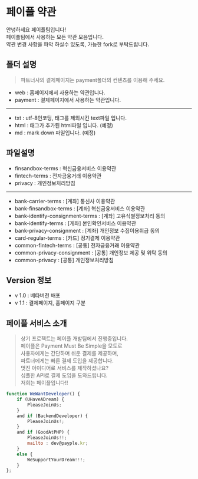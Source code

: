 # 페이플 약관

안녕하세요 페이플팀입니다!  
페이플팀에서 사용하는 모든 약관 모음입니다.  
약관 변경 사항을 파악 하실수 있도록, 가능한 fork로 부탁드립니다.

## 폴더 설명

> 파트너사의 결제페이지는 payment폴더의 컨텐츠를 이용해 주세요.

- web : 홈페이지에서 사용하는 약관입니다.
- payment : 결제페이지에서 사용하는 약관입니다.

---

- txt : utf-8인코딩, 태그를 제외시킨 text파일 입니다.
- html : 태그가 추가된 html파일 입니다. (예정)
- md : mark down 파일입니다. (예정)

## 파일설명

- finsandbox-terms : 혁신금융서비스 이용약관
- fintech-terms : 전자금융거래 이용약관
- privacy : 개인정보처리방침

---

- bank-carrier-terms : [계좌] 통신사 이용약관
- bank-finsandbox-terms : [계좌] 혁신금융서비스 이용약관
- bank-identify-consignment-terms : [계좌] 고유식별정보처리 동의
- bank-identify-terms : [게좌] 본인확인서비스 이용약관
- bank-privacy-consignment : [계좌] 개인정보 수집이용취급 동의
- card-regular-terms : [카드] 정기결제 이용약관
- common-fintech-terms : [공통] 전자금융거래 이용약관
- common-privacy-consignment : [공통] 개인정보 제공 및 위탁 동의
- common-privacy : [공통] 개인정보처리방침

## Version 정보

- v 1.0 : 베타버전 배포
- v 1.1 : 결제페이지, 홈페이지 구분

## 페이플 서비스 소개

>상기 프로젝트는 페이플 개발팀에서 진행중입니다.  
페이플은 Payment Must Be Simple을 모토로  
사용자에게는 간단하며 쉬운 결제를 제공하며,  
파트너에게는 빠른 결제 도입을 제공합니다.  
멋진 아이디어로 서비스를 제작하셨나요?  
심플한 API로 결제 도입을 도와드립니다.  
저희는 페이플입니다!!  

```javascript
function WeWantDeveloper() {
    if (UHaveADream) {
        PleaseJoinUs;
    }
    and if (BackendDeveloper) {
        PleaseJoinUs!;
    }
    and if (GoodAtPHP) {
        PleaseJoinUs!!;
        mailto : dev@payple.kr;
    }
    else {
        WeSupportYourDream!!!;
    }
};
```
